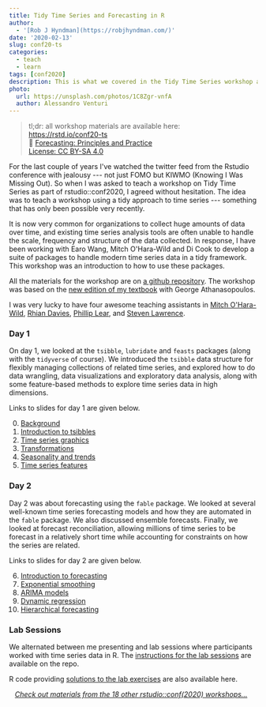 ```yaml
---
title: Tidy Time Series and Forecasting in R
author:
  - '[Rob J Hyndman](https://robjhyndman.com/)'
date: '2020-02-13'
slug: conf20-ts
categories:
  - teach
  - learn
tags: [conf2020]
description: This is what we covered in the Tidy Time Series workshop at rstudio::conf2020
photo:
  url: https://unsplash.com/photos/1C8Zgr-vnfA
  author: Alessandro Venturi
---
```






> tl;dr: all workshop materials are available here: <br>
> <i class="fab fa-github fa-fw"></i> https://rstd.io/conf20-ts <br>
> 📖 [Forecasting: Principles and Practice](https://otexts.com/fpp3/) <br>
> <i class="fab fa-creative-commons fa-fw"></i> [License: CC BY-SA 4.0](https://creativecommons.org/licenses/by-sa/4.0/legalcode)

For the last couple of years I've watched the twitter feed from the Rstudio conference with jealousy --- not just FOMO but KIWMO (Knowing I Was Missing Out). So when I was asked to teach a workshop on Tidy Time Series as part of rstudio::conf2020, I agreed without hesitation. The idea was to teach a workshop using a tidy approach to time series --- something that has only been possible very recently.

It is now very common for organizations to collect huge amounts of data over time, and existing time series analysis tools are often unable to handle the scale, frequency and structure of the data collected. In response, I have been working with Earo Wang, Mitch O'Hara-Wild and Di Cook to develop a suite of packages to handle modern time series data in a tidy framework. This workshop was an introduction to how to use these packages.

All the materials for the workshop are on [a github repository](https://github.com/rstudio-conf-2020/time-series-forecasting). The workshop was based on the [new edition of my textbook](https://OTexts.com/fpp3) with George Athanasopoulos.

I was very lucky to have four awesome teaching assistants in [Mitch O'Hara-Wild](https://www.mitchelloharawild.com/), [Rhian Davies](https://trianglegirl.rbind.io/), [Phillip Lear](https://education.rstudio.com/trainers/people/lear+phillip/), and [Steven Lawrence](https://www.linkedin.com/in/steven-lawrence-bio-math/).

### Day 1

On day 1, we looked at the `tsibble`, `lubridate` and `feasts` packages (along with the `tidyverse` of course). We introduced the `tsibble` data structure for flexibly managing collections of related time series, and explored how to do data wrangling, data visualizations and exploratory data analysis, along with some feature-based methods to explore time series data in high dimensions.

Links to slides for day 1 are given below.

  0. [Background](https://github.com/rstudio-conf-2020/time-series-forecasting/raw/master/materials/0-intro.pdf)
  1. [Introduction to tsibbles](https://github.com/rstudio-conf-2020/time-series-forecasting/raw/master/materials/1-tsibbles.pdf)
  2. [Time series graphics](https://github.com/rstudio-conf-2020/time-series-forecasting/raw/master/materials/2-graphics.pdf)
  3. [Transformations](https://github.com/rstudio-conf-2020/time-series-forecasting/raw/master/materials/3-transformations.pdf)
  4. [Seasonality and trends](https://github.com/rstudio-conf-2020/time-series-forecasting/raw/master/materials/4-decompositions.pdf)
  5. [Time series features](https://github.com/rstudio-conf-2020/time-series-forecasting/raw/master/materials/5-feasts.pdf)

### Day 2

Day 2 was about forecasting using the `fable` package. We looked at several well-known time series forecasting models and how they are automated in the `fable` package. We also discussed ensemble forecasts. Finally, we looked at forecast reconciliation, allowing millions of time series to be forecast in a relatively short time while accounting for constraints on how the series are related.

Links to slides for day 2 are given below.

  6. [Introduction to forecasting](https://github.com/rstudio-conf-2020/time-series-forecasting/raw/master/materials/6-fable.pdf)
  7. [Exponential smoothing](https://github.com/rstudio-conf-2020/time-series-forecasting/raw/master/materials/7-ets.pdf)
  8. [ARIMA models](https://github.com/rstudio-conf-2020/time-series-forecasting/raw/master/materials/8-arima.pdf)
  9. [Dynamic regression](https://github.com/rstudio-conf-2020/time-series-forecasting/raw/master/materials/9-dynamic-regression.pdf)
  10. [Hierarchical forecasting](https://github.com/rstudio-conf-2020/time-series-forecasting/raw/master/materials/10-reconciliation.pdf)

### Lab Sessions

We alternated between me presenting and lab sessions where participants worked with time series data in R. The [instructions for the lab sessions](https://github.com/rstudio-conf-2020/time-series-forecasting/blob/master/Labs.md) are available on the repo.

R code providing [solutions to the lab exercises](https://github.com/rstudio-conf-2020/time-series-forecasting/blob/master/materials/labs.R) are also available here.

<div class="hline-top">
<i class="fas fa-binoculars"></i>&nbsp;&nbsp;&nbsp;<a href='/blog/2020/02/conf2020-workshops/'><em>Check out materials from the 18 other rstudio::conf(2020) workshops...</em></a>
</div>

